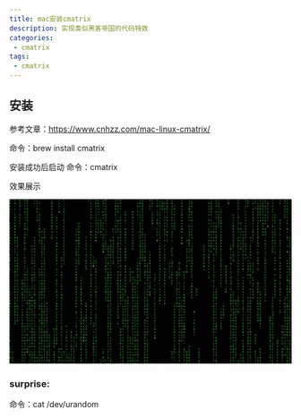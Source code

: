 ```yaml
---
title: mac安装cmatrix
description: 实现类似黑客帝国的代码特效
categories:
 - cmatrix
tags:
 - cmatrix
---
```


<!-- more -->

##  安装

参考文章：https://www.cnhzz.com/mac-linux-cmatrix/

命令：brew install cmatrix

安装成功后启动
命令：cmatrix

效果展示

![cmatrix_demo](https://github.com/hzheng93/PictureLibrary/blob/master/pictureLib/WX20180928-154126@2x.png)


### surprise:
命令：cat /dev/urandom